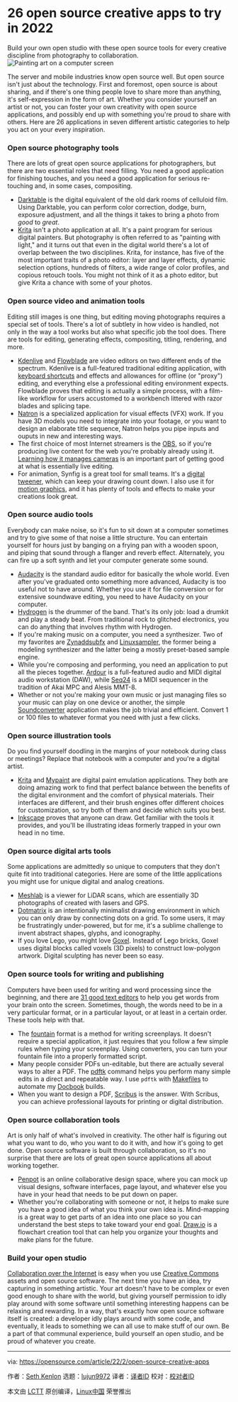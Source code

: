 [#]: subject: "26 open source creative apps to try in 2022"
[#]: via: "https://opensource.com/article/22/2/open-source-creative-apps"
[#]: author: "Seth Kenlon https://opensource.com/users/seth"
[#]: collector: "lujun9972"
[#]: translator: " "
[#]: reviewer: " "
[#]: publisher: " "
[#]: url: " "

26 open source creative apps to try in 2022
======
Build your own open studio with these open source tools for every
creative discipline from photography to collaboration.
![Painting art on a computer screen][1]

The server and mobile industries know open source well. But open source isn't just about the technology. First and foremost, open source is about sharing, and if there's one thing people love to share more than anything, it's self-expression in the form of art. Whether you consider yourself an artist or not, you can foster your own creativity with open source applications, and possibly end up with something you're proud to share with others. Here are 26 applications in seven different artistic categories to help you act on your every inspiration.

### Open source photography tools

There are lots of great open source applications for photographers, but there are two essential roles that need filling. You need a good application for finishing touches, and you need a good application for serious re-touching and, in some cases, compositing.

  * [Darktable][2] is the digital equivalent of the old dark rooms of celluloid film. Using Darktable, you can perform color correction, dodge, burn, exposure adjustment, and all the things it takes to bring a photo from _good_ to _great_.
  * [Krita][3] isn't a photo application at all. It's a paint program for serious digital painters. But photography is often referred to as "painting with light," and it turns out that even in the digital world there's a lot of overlap between the two disciplines. Krita, for instance, has five of the most important traits of a photo editor: layer and layer effects, dynamic selection options, hundreds of filters, a wide range of color profiles, and copious retouch tools. You might not think of it as a photo editor, but give Krita a chance with some of your photos.



### Open source video and animation tools

Editing still images is one thing, but editing moving photographs requires a special set of tools. There's a lot of subtlety in how video is handled, not only in the way a tool works but also what specific job the tool does. There are tools for editing, generating effects, compositing, titling, rendering, and more.

  * [Kdenlive][4] and [Flowblade][5] are video editors on two different ends of the spectrum. Kdenlive is a full-featured traditional editing application, with [keyboard shortcuts][6] and effects and allowances for offline (or "proxy") editing, and everything else a professional editing environment expects. Flowblade proves that editing is actually a simple process, with a film-like workflow for users accustomed to a workbench littered with razor blades and splicing tape.
  * [Natron][7] is a specialized application for visual effects (VFX) work. If you have 3D models you need to integrate into your footage, or you want to design an elaborate title sequence, Natron helps you pipe inputs and ouputs in new and interesting ways.
  * The first choice of most Internet streamers is the [OBS][8], so if you're producing live content for the web you're probably already using it. [Learning how it manages cameras][9] is an important part of getting good at what is essentially live editing.
  * For animation, Synfig is a great tool for small teams. It's a [digital tweener][10], which can keep your drawing count down. I also use it for [motion graphics][11], and it has plenty of tools and effects to make your creations look great.



### Open source audio tools

Everybody can make noise, so it's fun to sit down at a computer sometimes and try to give some of that noise a little structure. You can entertain yourself for hours just by banging on a frying pan with a wooden spoon, and piping that sound through a flanger and reverb effect. Alternately, you can fire up a soft synth and let your computer generate some sound.

  * [Audacity][12] is the standard audio editor for basically the whole world. Even after you've graduated onto something more advanced, Audacity is too useful not to have around. Whether you use it for file conversion or for extensive soundwave editing, you need to have Audacity on your computer.
  * [Hydrogen][13] is the drummer of the band. That's its only job: load a drumkit and play a steady beat. From traditional rock to glitched electronics, you can do anything that involves rhythm with Hydrogen.
  * If you're making music on a computer, you need a synthesizer. Two of my favorites are [Zynaddsubfx][14] and [Linuxsampler][15], the former being a modeling synthesizer and the latter being a mostly preset-based sample engine.
  * While you're composing and performing, you need an application to put all the pieces together. [Ardour][16] is a full-featured audio and MIDI digital audio workstation (DAW), while [Seq24][17] is a MIDI sequencer in the tradition of Akai MPC and Alesis MMT-8.
  * Whether or not you're making your own music or just managing files so your music can play on one device or another, the simple [Soundconverter][18] application makes the job trivial and efficient. Convert 1 or 100 files to whatever format you need with just a few clicks.



### Open source illustration tools

Do you find yourself doodling in the margins of your notebook during class or meetings? Replace that notebook with a computer and you're a digital artist.

  * [Krita][19] and [Mypaint][20] are digital paint emulation applications. They both are doing amazing work to find that perfect balance between the benefits of the digital environment and the comfort of physical materials. Their interfaces are different, and their brush engines offer different choices for customization, so try both of them and decide which suits you best.
  * [Inkscape][21] proves that anyone can draw. Get familiar with the tools it provides, and you'll be illustrating ideas formerly trapped in your own head in no time.



### Open source digital arts tools

Some applications are admittedly so unique to computers that they don't quite fit into traditional categories. Here are some of the little applications you might use for unique digital and analog creations.

  * [Meshlab][22] is a viewer for LiDAR scans, which are essentially 3D photographs of created with lasers and GPS.
  * [Dotmatrix][23] is an intentionally minimalist drawing environment in which you can only draw by connecting dots on a grid. To some users, it may be frustratingly under-powered, but for me, it's a sublime challenge to invent abstract shapes, glyphs, and iconography.
  * If you love Lego, you might love [Goxel][24]. Instead of Lego bricks, Goxel uses digital blocks called voxels (3D pixels) to construct low-polygon artwork. Digital sculpting has never been so easy.



### Open source tools for writing and publishing

Computers have been used for writing and word processing since the beginning, and there are [31 good text editors][25] to help you get words from your brain onto the screen. Sometimes, though, the words need to be in a very particular format, or in a particular layout, or at least in a certain order. These tools help with that.

  * The [fountain][26] format is a method for writing screenplays. It doesn't require a special application, it just requires that you follow a few simple rules when typing your screenplay. Using converters, you can turn your fountain file into a properly formatted script.
  * Many people consider PDFs un-editable, but there are actually several ways to alter a PDF. The [pdftk][27] command helps you perform many simple edits in a direct and repeatable way. I use `pdftk` with [Makefiles][28] to automate my [Docbook][29] builds.
  * When you want to design a PDF, [Scribus][30] is the answer. With Scribus, you can achieve professional layouts for printing or digital distribution.



### Open source collaboration tools

Art is only half of what's involved in creativity. The other half is figuring out what you want to do, who you want to do it with, and how it's going to get done. Open source software is built through collaboration, so it's no surprise that there are lots of great open source applications all about working together.

  * [Penpot][31] is an online collaborative design space, where you can mock up visual designs, software interfaces, page layout, and whatever else you have in your head that needs to be put down on paper.
  * Whether you're collaborating with someone or not, it helps to make sure you have a good idea of what you think your own idea is. Mind-mapping is a great way to get parts of an idea into one place so you can understand the best steps to take toward your end goal. [Draw.io][32] is a flowchart creation tool that can help you organize your thoughts and make plans for the future.



### Build your open studio

[Collaboration over the Internet][33] is easy when you use [Creative Commons][34] assets and open source software. The next time you have an idea, try capturing in something artistic. Your art doesn't have to be complex or even good enough to share with the world, but giving yourself permission to idly play around with some software until something interesting happens can be relaxing and rewarding. In a way, that's exactly how open source software itself is created: a developer idly plays around with some code, and eventually, it leads to something we can all use to make stuff of our own. Be a part of that communal experience, build yourself an open studio, and be proud of whatever you create.

--------------------------------------------------------------------------------

via: https://opensource.com/article/22/2/open-source-creative-apps

作者：[Seth Kenlon][a]
选题：[lujun9972][b]
译者：[译者ID](https://github.com/译者ID)
校对：[校对者ID](https://github.com/校对者ID)

本文由 [LCTT](https://github.com/LCTT/TranslateProject) 原创编译，[Linux中国](https://linux.cn/) 荣誉推出

[a]: https://opensource.com/users/seth
[b]: https://github.com/lujun9972
[1]: https://opensource.com/sites/default/files/styles/image-full-size/public/lead-images/painting_computer_screen_art_design_creative.png?itok=LVAeQx3_ (Painting art on a computer screen)
[2]: https://opensource.com/article/21/12/open-source-photo-processing-darktable
[3]: https://opensource.com/article/21/12/open-source-photo-editing-krita
[4]: https://opensource.com/article/21/12/kdenlive-linux-creative-app
[5]: https://opensource.com/article/21/11/flowblade-linux-video-editing
[6]: https://opensource.com/downloads/kdenlive-cheat-sheet
[7]: https://opensource.com/article/21/12/film-compositing-linux-natron
[8]: https://opensource.com/life/15/12/real-time-linux-video-editing-with-obs-studio
[9]: https://opensource.com/article/21/12/assign-cameras-usb-ports-obs
[10]: https://opensource.com/article/16/12/synfig-studio-animation-software-tutorial
[11]: https://opensource.com/article/21/12/synfig-motion-graphics
[12]: https://opensource.com/article/21/12/audacity-linux-creative-app
[13]: https://opensource.com/article/21/12/open-source-drum-hydrogen
[14]: https://opensource.com/article/21/12/zyn-fusion
[15]: https://opensource.com/article/21/12/linux-sampler
[16]: https://opensource.com/article/21/12/music-linux-ardour
[17]: https://opensource.com/article/21/12/midi-loops-seq24
[18]: https://opensource.com/article/21/12/soundconverter-linux
[19]: https://opensource.com/article/21/12/krita-digital-paint
[20]: https://opensource.com/article/21/12/mypaint
[21]: https://opensource.com/article/21/12/linux-draw-inkscape
[22]: https://opensource.com/article/21/12/3d-scans-meshlab
[23]: https://opensource.com/article/21/12/dot-matrix
[24]: https://opensource.com/article/21/12/3d-pixel-art-goxel
[25]: https://opensource.com/article/21/2/open-source-text-editors
[26]: https://opensource.com/article/21/12/linux-fountain
[27]: https://opensource.com/article/21/12/edit-pdf-linux-pdftk
[28]: https://opensource.com/article/18/8/what-how-makefile
[29]: https://opensource.com/article/17/9/docbook
[30]: https://opensource.com/article/21/12/desktop-publishing-scribus
[31]: https://opensource.com/article/21/12/open-source-design-penpot
[32]: https://opensource.com/article/21/12/open-source-mind-mapping-drawio
[33]: https://opensource.com/article/21/12/open-source-card-game
[34]: https://opensource.com/article/20/1/what-creative-commons
